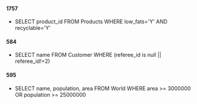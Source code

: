 #### 1757
- SELECT product_id FROM Products WHERE low_fats='Y' AND recyclable='Y'

#### 584
- SELECT name FROM Customer WHERE (referee_id is null || referee_id!=2)

#### 595
-  SELECT name, population, area FROM World WHERE area >= 3000000 OR population >= 25000000

